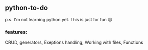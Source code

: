 ## python-to-do
p.s. I'm not learning python yet. This is just for fun 😄

### features:
CRUD,
generators,
Exeptions handling,
Working with files,
Functions

